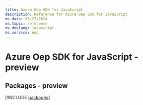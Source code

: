 ```yaml
---
title: Azure Oep SDK for JavaScript
description: Reference for Azure Oep SDK for JavaScript
ms.date: 03/27/2024
ms.topic: reference
ms.devlang: javascript
ms.service: oep
---
```

# Azure Oep SDK for JavaScript - preview
## Packages - preview
[!INCLUDE [packages](oep-index.md)]